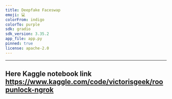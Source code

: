 ```yaml
---
title: Deepfake Faceswap
emoji: 💻
colorFrom: indigo
colorTo: purple
sdk: gradio
sdk_version: 3.35.2
app_file: app.py
pinned: true
license: apache-2.0
---
```


---
Here Kaggle notebook link
https://www.kaggle.com/code/victorisgeek/roopunlock-ngrok
---
